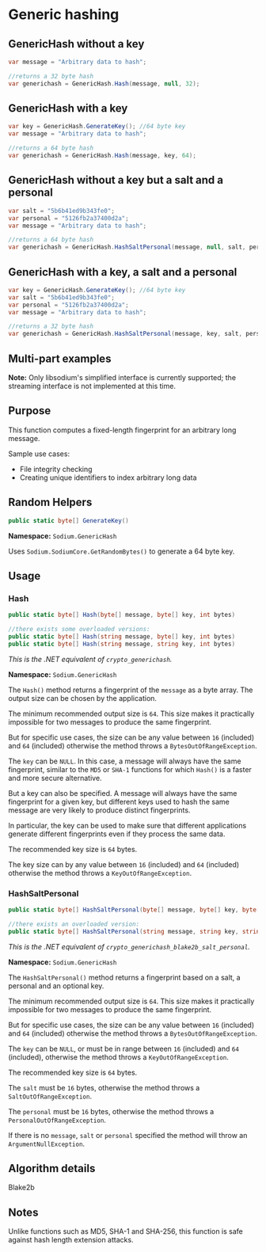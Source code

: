 # Generic hashing

## GenericHash without a key

```csharp
var message = "Arbitrary data to hash";

//returns a 32 byte hash
var generichash = GenericHash.Hash(message, null, 32);
```

## GenericHash with a key

```csharp
var key = GenericHash.GenerateKey(); //64 byte key
var message = "Arbitrary data to hash";

//returns a 64 byte hash
var generichash = GenericHash.Hash(message, key, 64);
```

## GenericHash without a key but a salt and a personal

```csharp
var salt = "5b6b41ed9b343fe0";
var personal = "5126fb2a37400d2a";
var message = "Arbitrary data to hash";

//returns a 64 byte hash
var generichash = GenericHash.HashSaltPersonal(message, null, salt, personal, 64);
```

## GenericHash with a key, a salt and a personal

```csharp
var key = GenericHash.GenerateKey(); //64 byte key
var salt = "5b6b41ed9b343fe0";
var personal = "5126fb2a37400d2a";
var message = "Arbitrary data to hash";

//returns a 32 byte hash
var generichash = GenericHash.HashSaltPersonal(message, key, salt, personal, 32);
```

## Multi-part examples

**Note:** Only libsodium's simplified interface is currently supported; the streaming interface is not implemented at this time.

## Purpose

This function computes a fixed-length fingerprint for an arbitrary long message.

Sample use cases:
- File integrity checking
- Creating unique identifiers to index arbitrary long data

## Random Helpers

```csharp
public static byte[] GenerateKey()
```
**Namespace:** `Sodium.GenericHash`

Uses `Sodium.SodiumCore.GetRandomBytes()` to generate a 64 byte key.

## Usage

### Hash

```csharp
public static byte[] Hash(byte[] message, byte[] key, int bytes)

//there exists some overloaded versions:
public static byte[] Hash(string message, byte[] key, int bytes)
public static byte[] Hash(string message, string key, int bytes)
```

*This is the .NET equivalent of `crypto_generichash`.*

**Namespace:** `Sodium.GenericHash`

The `Hash()` method returns a fingerprint of the `message` as a byte array.
The output size can be chosen by the application.

The minimum recommended output size is `64`. This size makes it practically impossible for two messages to produce the same fingerprint.

But for specific use cases, the size can be any value between `16` (included) and `64` (included) otherwise the method throws a `BytesOutOfRangeException`.

The `key` can be `NULL`. In this case, a message will always have the same fingerprint, similar to the `MD5` or `SHA-1` functions for which `Hash()` is a faster and more secure alternative.

But a key can also be specified. A message will always have the same fingerprint for a given key, but different keys used to hash the same message are very likely to produce distinct fingerprints.

In particular, the key can be used to make sure that different applications generate different fingerprints even if they process the same data.

The recommended key size is `64` bytes.

The key size can by any value between `16` (included) and `64` (included) otherwise the method throws a `KeyOutOfRangeException`.

### HashSaltPersonal

```csharp
public static byte[] HashSaltPersonal(byte[] message, byte[] key, byte[] salt, byte[] personal, int bytes)

//there exists an overloaded version:
public static byte[] HashSaltPersonal(string message, string key, string salt, string personal, int bytes)
```
*This is the .NET equivalent of `crypto_generichash_blake2b_salt_personal`.*

**Namespace:** `Sodium.GenericHash`

The `HashSaltPersonal()` method returns a fingerprint based on a salt, a personal and an optional key.

The minimum recommended output size is `64`. This size makes it practically impossible for two messages to produce the same fingerprint.

But for specific use cases, the size can be any value between `16` (included) and `64` (included) otherwise the method throws a `BytesOutOfRangeException`.

The `key` can be `NULL`, or must be in range between `16` (included) and `64` (included), otherwise the method throws a `KeyOutOfRangeException`.

The recommended key size is `64` bytes.

The `salt` must be `16` bytes, otherwise the method throws a `SaltOutOfRangeException`.

The `personal` must be `16` bytes, otherwise the method throws a `PersonalOutOfRangeException`.

If there is no `message`, `salt` or `personal` specified the method will throw an `ArgumentNullException`.

## Algorithm details

Blake2b

## Notes

Unlike functions such as MD5, SHA-1 and SHA-256, this function is safe against hash length extension attacks.
